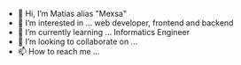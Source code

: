 - 👋 Hi, I’m Matias alias "Mexsa"
- 👀 I’m interested in ... web developer, frontend and backend
- 🌱 I’m currently learning ... Informatics Engineer
- 💞️ I’m looking to collaborate on ...
- 📫 How to reach me ...

<!---
MatCodingCC/MatCodingCC is a ✨ special ✨ repository because its `README.md` (this file) appears on your GitHub profile.
You can click the Preview link to take a look at your changes.
--->
  
